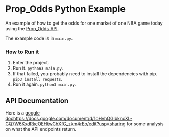 # Prop_Odds Python Example

An example of how to get the odds for one market of one NBA game today using the [Prop_Odds API](https://www.prop-odds.com/).

The example code is in `main.py`.

### How to Run it
1. Enter the project.
2. Run it. `python3 main.py`.
3. If that failed, you probably need to install the dependencies with pip. `pip3 install requests`.
4. Run it again. `python3 main.py`.

## API Documentation
Here is a [google doc](https://docs.google.com/document/d/1oHvhQGlbkncXL-GQ7W6KxdRkeOEHtwChXfG_zkm4rEo/edit?usp=sharing)https://docs.google.com/document/d/1oHvhQGlbkncXL-GQ7W6KxdRkeOEHtwChXfG_zkm4rEo/edit?usp=sharing for some analysis on what the API endpoints return. 

